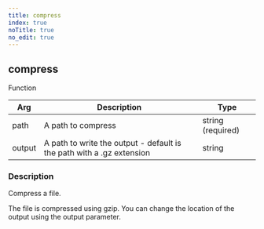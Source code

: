 ```yaml
---
title: compress
index: true
noTitle: true
no_edit: true
---
```




<div class="vql_item"></div>


## compress
<span class='vql_type pull-right page-header'>Function</span>



<div class="vqlargs"></div>

Arg | Description | Type
----|-------------|-----
path|A path to compress|string (required)
output|A path to write the output - default is the path with a .gz extension|string

### Description

Compress a file.

The file is compressed using gzip. You can change the location of
the output using the output parameter.


